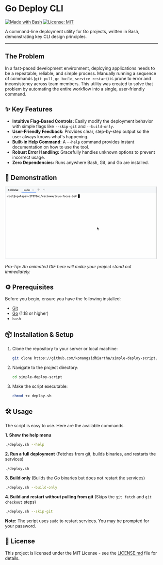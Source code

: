 # Go Deploy CLI

[![Made with Bash](https://img.shields.io/badge/Made%20with-Bash-1f425f.svg)](https://www.gnu.org/software/bash/)
[![License: MIT](https://img.shields.io/badge/License-MIT-yellow.svg)](https://opensource.org/licenses/MIT)

A command-line deployment utility for Go projects, written in Bash, demonstrating key CLI design principles.

---

## The Problem

In a fast-paced development environment, deploying applications needs to be a repeatable, reliable, and simple process. Manually running a sequence of commands (`git pull`, `go build`, `service restart`) is prone to error and inconsistency across team members. This utility was created to solve that problem by automating the entire workflow into a single, user-friendly command.

## ✨ Key Features

* **Intuitive Flag-Based Controls:** Easily modify the deployment behavior with simple flags like `--skip-git` and `--build-only`.
* **User-Friendly Feedback:** Provides clear, step-by-step output so the user always knows what's happening.
* **Built-in Help Command:** A `--help` command provides instant documentation on how to use the tool.
* **Robust Error Handling:** Gracefully handles unknown options to prevent incorrect usage.
* **Zero Dependencies:** Runs anywhere Bash, Git, and Go are installed.

## 🚀 Demonstration

![A short animation showing the deploy.sh script in action, running with different flags.](demo.gif)

*Pro-Tip: An animated GIF here will make your project stand out immediately.*

## ⚙️ Prerequisites

Before you begin, ensure you have the following installed:
* [Git](https://git-scm.com/)
* [Go](https://golang.org/) (1.18 or higher)
* `bash`

## 📦 Installation & Setup

1.  Clone the repository to your server or local machine:
    ```sh
    git clone https://github.com/komangsidhiartha/simple-deploy-script.git
    ```
2.  Navigate to the project directory:
    ```sh
    cd simple-deploy-script
    ```
3.  Make the script executable:
    ```sh
    chmod +x deploy.sh
    ```

## 🛠️ Usage

The script is easy to use. Here are the available commands.

**1. Show the help menu**
```sh
./deploy.sh --help
```

**2. Run a full deployment**
(Fetches from git, builds binaries, and restarts the services)
```sh
./deploy.sh
```

**3. Build only**
(Builds the Go binaries but does not restart the services)
```sh
./deploy.sh --build-only
```

**4. Build and restart without pulling from git**
(Skips the `git fetch` and `git checkout` steps)
```sh
./deploy.sh --skip-git
```

**Note:** The script uses `sudo` to restart services. You may be prompted for your password.

## 📄 License

This project is licensed under the MIT License - see the [LICENSE.md](LICENSE.md) file for details.